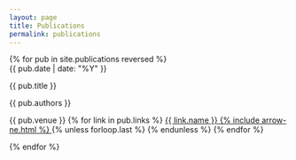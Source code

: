```yaml
---
layout: page
title: Publications
permalink: publications
---
```


<div class="custom-font">
    {% for pub in site.publications reversed %}
    <div class="mt-4 md:mt-8" key="{{ pub.id }}">
        <div class="flex space-x-4 md:space-x-8">
            <div class="text-base md:text-lg font-bold text-stone-700 dark:text-stone-100">{{ pub.date | date: "%Y" }}</div>
            <div class="flex flex-col space-y-0">
                <p class="text-base md:text-lg font-bold !my-0 dark:text-stone-100">{{ pub.title }}</p>
                <p class="text-base md:text-lg text-stone-500 dark:text-stone-300 ">{{ pub.authors }}</p>
                <p class="text-[.8rem] md:text-[1rem] text-gray-400 -mt-1">
                    <span>{{ pub.venue }}</span>
                    {% for link in pub.links %}
                        <a href="{{ link.url }}" target="_blank" class="inline-flex items-center text-whitepx-4 text-base ml-1 !no-underline hover:!underline">
                            {{ link.name }}
                            {% include arrow-ne.html %}
                        </a>
                        {% unless forloop.last %} {% endunless %}
                    {% endfor %}
                </p>
            </div>
        </div>
    </div>
    {% endfor %}
</div>
